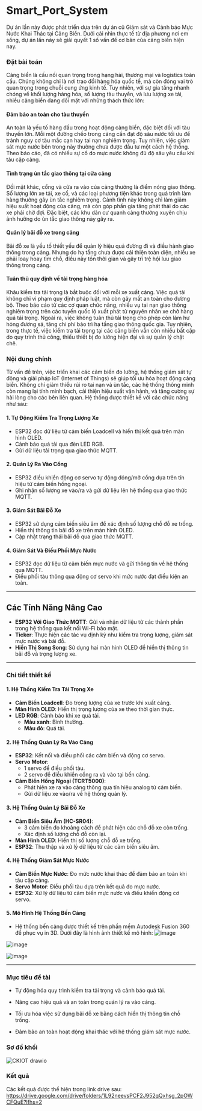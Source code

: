 # Smart_Port_System
Dự án lần này được phát triển dựa trên dự án cũ Giám sát và Cảnh báo Mực Nước Khai Thác tại Cảng Biển. Dưới cái nhìn thực tế từ địa phương nơi em sống, dự án lần này sẽ giải quyết 1 số vấn đề cơ bản của cảng biển hiện nay.

### Đặt bài toán
Cảng biển là cấu nối quan trọng trong hạng hải, thương mại và logistics toàn cầu. Chúng không chỉ là nơi trao đổi hàng hóa quốc tế, mà còn đóng vai trò quan trọng trong chuỗi cung ứng kinh tế. Tuy nhiên, với sự gia tăng nhanh chóng về khối lượng hàng hóa, số lượng tàu thuyền, và lưu lượng xe tải, nhiều cảng biển đang đối mặt với những thách thức lớn:

#### Đảm bảo an toàn cho tàu thuyền 

An toàn là yếu tố hàng đầu trong hoạt động cảng biển, đặc biệt đối với tàu thuyền lớn. Mỗi một đường chềo trong cảng cần đạt độ sâu nước tối ưu để tránh nguy cơ tàu mắc cạn hay tai nạn nghiêm trọng. Tuy nhiên, việc giám sát mực nước bên trong này thường chưa được đầu tư một cách hệ thống. Theo báo cáo, đã có nhiều sự cố do mực nước không đủ độ sâu yêu cầu khi tàu cập cảng.

#### Tình trạng ùn tắc giao thông tại cửa cảng 

Đối mặt khác, cổng và cửa ra vào của cảng thường là điểm nóng giao thông. Số lượng lớn xe tải, xe cố, và các loại phương tiện khác trong quá trình làm hàng thường gây ùn tắc nghiêm trọng. Cảnh tình này không chỉ làm giảm hiệu suất hoạt động của cảng, mà còn góp phần gia tăng phát thải do các xe phải chờ đợi. Đặc biệt, các khu dân cư quanh cảng thường xuyên chịu ảnh hưởng do ùn tắc giao thông này gây ra.

#### Quản lý bãi đỗ xe trong cảng

Bãi đỗ xe là yếu tố thiết yếu để quản lý hiệu quả đường đi và điều hành giao thông trong cảng. Nhưng do hạ tầng chưa được cải thiện toàn diện, nhiều xe phải loay hoay tìm chỗ, điều này tốn thời gian và gây trì trệ hội luu giao thông trong cảng.

#### Tuân thủ quy định về tải trọng hàng hóa

Khâu kiểm tra tải trọng là bắt buộc đối với mỗi xe xuất cảng. Việc quá tải không chỉ vi phạm quy định pháp luật, mà còn gây mất an toàn cho đường bộ. Theo báo cáo từ các cơ quan chức năng, nhiều vụ tai nạn giao thông nghiêm trọng trên các tuyến quốc lộ xuất phát từ nguyên nhân xe chở hàng quá tải trọng. Ngoài ra, việc không tuân thủ tải trọng cho phép còn làm hư hỏng đường sá, tăng chi phí bảo trì hạ tầng giao thông quốc gia. Tuy nhiên, trong thực tế, việc kiểm tra tải trọng tại các cảng biển vẫn còn nhiều bất cập do quy trình thủ công, thiếu thiết bị đo lường hiện đại và sự quản lý chặt chẽ.

### Nội dung chính

Từ vấn đề trên, việc triển khai các cảm biến đo lường, hệ thống giám sát tự động và giải pháp IoT (Internet of Things) sẽ giúp tối ưu hóa hoạt động cảng biển. Không chỉ giảm thiểu rủi ro tai nạn và ùn tắc, các hệ thống thông minh còn mang lại tính minh bạch, cải thiện hiệu suất vận hành, và tăng cường sự hài lòng cho các bên liên quan. Hệ thống được thiết kế với các chức năng như sau:
#### 1. **Tự Động Kiểm Tra Trọng Lượng Xe**
- ESP32 đọc dữ liệu từ cảm biến Loadcell và hiển thị kết quả trên màn hình OLED.
- Cảnh báo quá tải qua đèn LED RGB.
- Gửi dữ liệu tải trọng qua giao thức MQTT.

#### 2. **Quản Lý Ra Vào Cổng**
- ESP32 điều khiển động cơ servo tự động đóng/mở cổng dựa trên tín hiệu từ cảm biến hồng ngoại.
- Ghi nhận số lượng xe vào/ra và gửi dữ liệu lên hệ thống qua giao thức MQTT.

#### 3. **Giám Sát Bãi Đỗ Xe**
- ESP32 sử dụng cảm biến siêu âm để xác định số lượng chỗ đỗ xe trống.
- Hiển thị thông tin bãi đỗ xe trên màn hình OLED.
- Cập nhật trạng thái bãi đỗ qua giao thức MQTT.

#### 4. **Giám Sát Và Điều Phối Mực Nước**
- ESP32 đọc dữ liệu từ cảm biến mực nước và gửi thông tin về hệ thống qua MQTT.
- Điều phối tàu thông qua động cơ servo khi mức nước đạt điều kiện an toàn.

---

## Các Tính Năng Nâng Cao
- **ESP32 Với Giao Thức MQTT**: Gửi và nhận dữ liệu từ các thành phần trong hệ thống qua kết nối Wi-Fi bảo mật.
- **Ticker**: Thực hiện các tác vụ định kỳ như kiểm tra trọng lượng, giám sát mực nước và bãi đỗ.
- **Hiển Thị Song Song**: Sử dụng hai màn hình OLED để hiển thị thông tin bãi đỗ và trọng lượng xe.

---
### Chi tiết thiết kế
#### 1. **Hệ Thống Kiểm Tra Tải Trọng Xe**
- **Cảm Biến Loadcell**: Đo trọng lượng của xe trước khi xuất cảng.
- **Màn Hình OLED**: Hiển thị trọng lượng của xe theo thời gian thực.
- **LED RGB**: Cảnh báo khi xe quá tải. 
  - **Màu xanh**: Bình thường.
  - **Màu đỏ**: Quá tải.

#### 2. **Hệ Thống Quản Lý Ra Vào Cảng**
- **ESP32**: Kết nối và điều phối các cảm biến và động cơ servo.
- **Servo Motor**: 
  - 1 servo để điều phối tàu.
  - 2 servo để điều khiển cổng ra và vào tại bến cảng.
- **Cảm Biến Hồng Ngoại (TCRT5000)**: 
  - Phát hiện xe ra vào cảng thông qua tín hiệu analog từ cảm biến.
  - Gửi dữ liệu xe vào/ra về hệ thống quản lý.

#### 3. **Hệ Thống Quản Lý Bãi Đỗ Xe**
- **Cảm Biến Siêu Âm (HC-SR04)**: 
  - 3 cảm biến đo khoảng cách để phát hiện các chỗ đỗ xe còn trống.
  - Xác định số lượng chỗ đỗ còn lại.
- **Màn Hình OLED**: Hiển thị số lượng chỗ đỗ xe trống.
- **ESP32**: Thu thập và xử lý dữ liệu từ các cảm biến siêu âm.

#### 4. **Hệ Thống Giám Sát Mực Nước**
- **Cảm Biến Mực Nước**: Đo mức nước khai thác để đảm bảo an toàn khi tàu cập cảng.
- **Servo Motor**: Điều phối tàu dựa trên kết quả đo mực nước.
- **ESP32**: Xử lý dữ liệu từ cảm biến mực nước và điều khiển động cơ servo.

#### 5. **Mô Hình Hệ Thống Bến Cảng**
- Hệ thống bến cảng được thiết kế trên phần mềm Autodesk Fusion 360 để phục vụ in 3D. Dưới đây là hình ảnh thiết kế mô hình:
![image](https://github.com/user-attachments/assets/a9a74a09-af38-4567-9869-24c5d10c3f6f)

![image](https://github.com/user-attachments/assets/547df133-8ee1-4450-a3dc-7d85c1f1c244)

![image](https://github.com/user-attachments/assets/a5bb9b2c-2a35-4c4e-ab91-cf3d74d468e3)

---
### Mục tiêu đề tài

- Tự động hóa quy trình kiểm tra tải trọng và cảnh báo quá tải.

- Nâng cao hiệu quả và an toàn trong quản lý ra vào cảng.

- Tối ưu hóa việc sử dụng bãi đỗ xe bằng cách hiển thị thông tin chỗ trống.

- Đảm bảo an toàn hoạt động khai thác với hệ thống giám sát mực nước.
### Sơ đồ khối

![CKIOT drawio](https://github.com/user-attachments/assets/7d4121c8-ab81-4efe-a104-7783ee9f4f2e)

### Kết quả

Các kết quả được thể hiện trong link drive sau: https://drive.google.com/drive/folders/1L92neevsPCF2J952qQxhsg_2pOWCFQuE?lfhs=2

